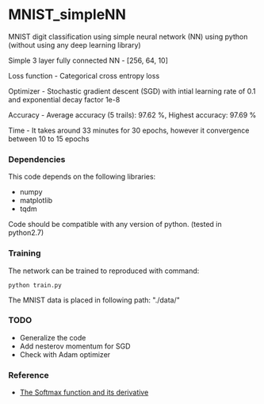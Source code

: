 # MNIST_simpleNN
MNIST digit classification using simple neural network (NN) using python (without using any deep learning library)

Simple 3 layer fully connected NN - [256, 64, 10]

Loss function - Categorical cross entropy loss

Optimizer - Stochastic gradient descent (SGD) with intial learning rate of 0.1 and exponential decay factor 1e-8

Accuracy - Average accuracy (5 trails): 97.62 %, Highest accuracy: 97.69 %

Time - It takes around 33 minutes for 30 epochs, however it convergence between 10 to 15 epochs

### Dependencies
This code depends on the following libraries:

- numpy
- matplotlib
- tqdm

Code should be compatible with any version of python. (tested in python2.7)

### Training

The network can be trained to reproduced with command:  
```
python train.py
```
The MNIST data is placed in following path: "./data/"

### TODO
- Generalize the code
- Add nesterov momentum for SGD
- Check with Adam optimizer

### Reference
- [The Softmax function and its derivative](https://eli.thegreenplace.net/2016/the-softmax-function-and-its-derivative/#)
